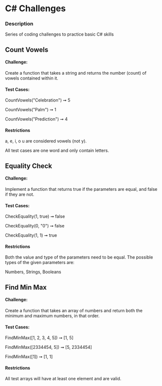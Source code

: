 # C# Challenges

### Description

Series of coding challenges to practice basic C# skills

## Count Vowels

#### Challenge:

Create a function that takes a string and returns the number (count) of vowels contained within it.

#### Test Cases:

CountVowels("Celebration") ➞ 5

CountVowels("Palm") ➞ 1

CountVowels("Prediction") ➞ 4

#### Restrictions

a, e, i, o u are considered vowels (not y).

All test cases are one word and only contain letters.

## Equality Check

#### Challenge:

Implement a function that returns true if the parameters are equal, and false if they are not.

#### Test Cases:

CheckEquality(1, true) ➞ false

CheckEquality(0, "0") ➞ false

CheckEquality(1,  1) ➞ true

#### Restrictions

Both the value and type of the parameters need to be equal. The possible types of the given parameters are:
 
Numbers, Strings, Booleans

## Find Min Max

#### Challenge:

Create a function that takes an array of numbers and return both the minimum and maximum numbers, in that order.

#### Test Cases:

FindMinMax([1, 2, 3, 4, 5]) ➞ [1, 5]

FindMinMax([2334454, 5]) ➞ [5, 2334454]

FindMinMax([1]) ➞ [1, 1]

#### Restrictions

All test arrays will have at least one element and are valid.
